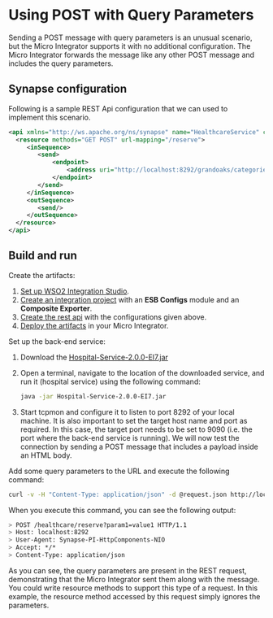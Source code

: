 # Using POST with Query Parameters
Sending a POST message with query parameters is an unusual scenario, but the Micro Integrator supports it with no additional configuration. The Micro Integrator forwards the message like any other POST message and includes the query parameters.

## Synapse configuration 

Following is a sample REST Api configuration that we can used to implement this scenario. 

```xml      
<api xmlns="http://ws.apache.org/ns/synapse" name="HealthcareService" context="/healthcare">
  <resource methods="GET POST" url-mapping="/reserve">
     <inSequence>
        <send>
            <endpoint>
                <address uri="http://localhost:8292/grandoaks/categories/surgery"/>
            </endpoint>
        </send>
     </inSequence>
     <outSequence>
        <send/>
     </outSequence>
  </resource>
</api>
```
## Build and run

Create the artifacts:

1. [Set up WSO2 Integration Studio](../../../../develop/installing-WSO2-Integration-Studio).
2. [Create an integration project](../../../../develop/create-integration-project) with an <b>ESB Configs</b> module and an <b>Composite Exporter</b>.
3. [Create the rest api](../../../../develop/creating-artifacts/creating-an-api) with the configurations given above.
4. [Deploy the artifacts](../../../../develop/deploy-artifacts) in your Micro Integrator.

Set up the back-end service:

1. Download the [Hospital-Service-2.0.0-EI7.jar](https://github.com/wso2-docs/WSO2_EI/blob/master/Back-End-Service/Hospital-Service-2.0.0-EI7.jar)
2. Open a terminal, navigate to the location of the downloaded service, and run it (hospital service) using the following command:

    ```bash
    java -jar Hospital-Service-2.0.0-EI7.jar
    ```
    
3. Start tcpmon and configure it to listen to port 8292 of your local machine. It is also important to set the target host name and port as required. In this case, the target port needs to be set to 9090 (i.e. the port where the back-end service is running). We will now test the connection by sending a POST message that includes a payload inside an HTML body.

Add some query parameters to the URL and execute the following command:

```bash
curl -v -H "Content-Type: application/json" -d @request.json http://localhost:8290/healthcare/reserve?param1=value1&param2=value2 -X POST
```

When you execute this command, you can see the following output:

```bash
> POST /healthcare/reserve?param1=value1 HTTP/1.1
> Host: localhost:8292
> User-Agent: Synapse-PI-HttpComponents-NIO
> Accept: */*
> Content-Type: application/json
```

As you can see, the query parameters are present in the REST request, demonstrating that the Micro Integrator sent them along with the message. You could write resource methods to support this type of a request. In this example, the resource method accessed by this request simply ignores the parameters.